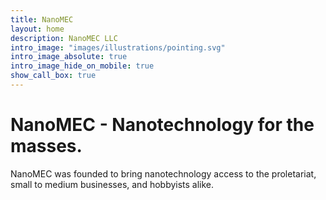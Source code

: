 ```yaml
---
title: NanoMEC
layout: home
description: NanoMEC LLC
intro_image: "images/illustrations/pointing.svg"
intro_image_absolute: true
intro_image_hide_on_mobile: true
show_call_box: true
---
```


# NanoMEC - Nanotechnology for the masses.

NanoMEC was founded to bring nanotechnology access to the proletariat, small to medium businesses, and hobbyists alike.
